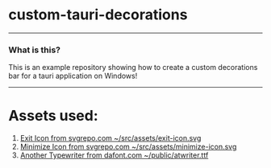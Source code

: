 <!--
 Copyright (c) 2025 Jacob
 
 This software is released under the MIT License.
 https://opensource.org/licenses/MIT
-->

# custom-tauri-decorations

---

### What is this?
This is an example repository showing how to create a custom decorations bar for a tauri application on Windows!


---
# Assets used:
1. [Exit Icon from svgrepo.com ~/src/assets/exit-icon.svg](https://www.svgrepo.com/svg/513649/exit)
2. [Minimize Icon from svgrepo.com ~/src/assets/minimize-icon.svg](https://www.svgrepo.com/svg/533691/minimize)
3. [Another Typewriter from dafont.com ~/public/atwriter.ttf](https://www.dafont.com/another-typewriter.font?l[]=10&l[]=1)